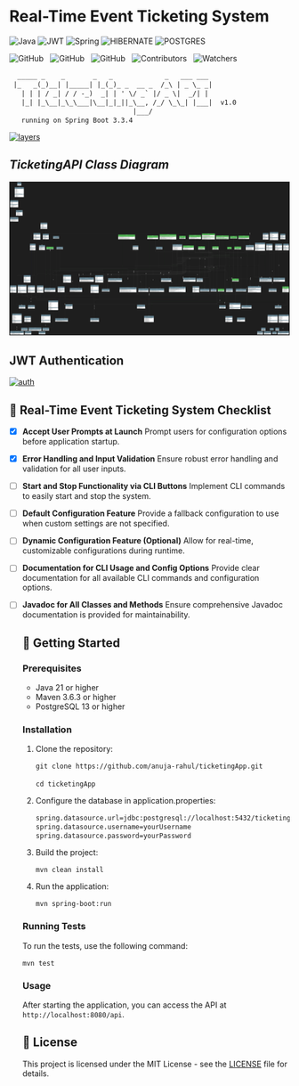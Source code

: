 # Real-Time Event Ticketing System

![Java](https://img.shields.io/badge/java-000?style=for-the-badge&logo=openjdk&logoColor=f89820)
![JWT](https://img.shields.io/badge/-JWT-000?style=for-the-badge&logo=json-web-tokens)
![Spring](https://img.shields.io/badge/spring-000?style=for-the-badge&logo=spring&logoColor=green)
![HIBERNATE](https://img.shields.io/badge/Hibernate-000?style=for-the-badge&logo=hibernate&logoColor=white)
![POSTGRES](https://img.shields.io/badge/-postgresql-000?style=for-the-badge&logo=postgresql)

![GitHub](https://img.shields.io/github/forks/anuja-rahul/ticketingApp?style&logo=github)
&nbsp;
![GitHub](https://img.shields.io/github/license/anuja-rahul/ticketingApp?style&logo=github)
&nbsp;
![GitHub](https://img.shields.io/github/stars/anuja-rahul/ticketingApp?style&logo=github)
&nbsp;
![Contributors](https://img.shields.io/github/contributors/anuja-rahul/ticketingApp?style&logo=github)
&nbsp;
![Watchers](https://img.shields.io/github/watchers/anuja-rahul/ticketingApp?style&logo=github)
&nbsp;

```shell
  _____ _    _       _   _             _   ___ ___
 |_   _(_)__| |_____| |_(_)_ _  __ _  /_\ | _ \_ _|
   | | | / _| / / -_)  _| | ' \/ _` |/ _ \|  _/| |
   |_| |_\__|_\_\___|\__|_|_||_\__, /_/ \_\_| |___|  v1.0
                               |___/
   running on Spring Boot 3.3.4
```

[![layers](https://mermaid.ink/img/pako:eNpVUsGO2yAU_BXr7dVxsLGxzVa9NNtTq0q7PVW-vBgco8XGArzdNMq_F5Ooq554M8O8xwAX6I2QwOFkcRmTb8-P3ZwkX62Z_dMskk-73efk8PNHZMN6I74E1RqtpY38B7zJL9K-qV5G7V7fhGe5GKe8seeofcD7HPR4RLcZN7nX6NxBDomQA67aJ4PSmj8QQlIX5r1K_kApvde730r4kZfL-yOkMEk7oRIh1mXr1IEf5SQ74KEUaF876OZr2IerNy_nuQfu7SpTWBeBXh4UhtuY_iefxHZS4ANqF0htUMgAL-DPS7w_5Xzo2Jt5UKeNX60O9Oj94vh-v8nZSflxPWa9mfZOiRGtH99atmcFa7CgktUUK0pFf8zbZijKfBA1yQuE6zWFBeet6zvwhmSkKvKGVoxWtGyqFM7Ac5LlJWN5WbZ0o1nw_DEmpCBZW7O8aauKVbRmpA4GGdN8vz19_AEpWLOexn8Bw7xf0R7x9S-eDK5R?type=png)](https://mermaid.live/edit#pako:eNpVUsGO2yAU_BXr7dVxsLGxzVa9NNtTq0q7PVW-vBgco8XGArzdNMq_F5Ooq554M8O8xwAX6I2QwOFkcRmTb8-P3ZwkX62Z_dMskk-73efk8PNHZMN6I74E1RqtpY38B7zJL9K-qV5G7V7fhGe5GKe8seeofcD7HPR4RLcZN7nX6NxBDomQA67aJ4PSmj8QQlIX5r1K_kApvde730r4kZfL-yOkMEk7oRIh1mXr1IEf5SQ74KEUaF876OZr2IerNy_nuQfu7SpTWBeBXh4UhtuY_iefxHZS4ANqF0htUMgAL-DPS7w_5Xzo2Jt5UKeNX60O9Oj94vh-v8nZSflxPWa9mfZOiRGtH99atmcFa7CgktUUK0pFf8zbZijKfBA1yQuE6zWFBeet6zvwhmSkKvKGVoxWtGyqFM7Ac5LlJWN5WbZ0o1nw_DEmpCBZW7O8aauKVbRmpA4GGdN8vz19_AEpWLOexn8Bw7xf0R7x9S-eDK5R)

## *TicketingAPI Class Diagram*

[//]: # ([![]&#40;https://mermaid.ink/img/pako:eNrtHV2TGzXyr0yZl9nDSUGKUGGLgsp-BJYjJJU1UHUsDxNb653LeMY3M16yR-E_dD_h3vhlp2-ppZZGY3uXo4qXZEdqtVqtVqvVarV_ncybBZkcT-ZV0XVnZbFsi9VVvShbMu_Lps5OZlc1r8ueL1Zlnf16VWfZh-Ijr5p6Oc0u-7b0_z_KbEjx9UjWZWuK8JemXYhChiYrFwCiLlYEFJBVUVYCZd-IMopV_MGKP8jmRX3-r01R5a_e_pNSf5S9bZqKFLVodFN0N6d0rLRRWfeijDDwDoN3ycAIt-l2qPwNMO1s9grwjX6ns44BO9zTrAjw02OhRehYRuzE7YNy72WxXpMWMFAU5YpPq2I9a4ScKZYdCUCr_vuOtGd9Y0HwktkrF4cGOtIT4JL0hqybruyb9o6R9fnnF3VP2utiTr74QmC7LuvFyd05G06u5vTVmi2ootpyFFvJ-Pdl13cuqGYl7PaStLflnAT6nLek6InLhttGzfuS9LzY7Sw0SNnbxWpdAeZb5bnDDTUhhyRlvT5t6utyqWlQBTmbP7_vDZtV0lO0naQ0l1MNCgWwEsjzmqlBJlGvYYkAKzb9Dan7cl6wKXzdNrelgH6OVmCNXhZ1saRtYAsxkk3LP1x0sonNDLdx3zZVZS2OQL3Tq2TBNPuB1Ium1Z-nm65vVsQU2PM9dVmjGN6SJZVh2skb-ccbqk1IRzXCG9Ktm7oj57Tn_m4LiVCVW49bJHchR-IL8EviwZklK7VOwWsxPb2NKmFr2wor2V32LlQtf5i93ZQVJptyBCeiGlG6mJaOM1LiEvzcRmE0Wwlc7wMkmgU6ognnQGj8Qd4FhyqkKiQ0ojYf2MfxRs6u3jfvSA1K6OKFNhDTbWpPjU216ABwJSAuh5RJbyAY2XBsA1wfkDAApEWMdx-UF4Q1irwxbRj5Y-BDQilAx0qlZQj48qV2Pbg9eup7mn3zS280PbbzDGv42HCYDcRo8K2aVH0fwq65clJ05PuebuqKE7pAS8OiZFvy83pxSqjioZI6ZeLqyex1066KvieLWbkiJ3cvy3rTk87q6rQqbTvkkSnQ69iAlHXXF_VcLt6-eEcu6vWm7zQrZO-PstuiKheUBbLe0AeYRc2pxYu2WdEecmNHYa1BQ6Rrjt3oJ8UFjHR_6D-2ZW-MDadYc_wX9ilZQ2GEjXF-SydSFNqGIBuY5iIGDMnwqi1avDrNTPOPmin6J11tfVHNyvk70nemdFW8F2WnxbqYUyvDVM2ldfSGUOYRyvo3lPMWPt7sDaHM74iqktyYNd90TZ27I2dTKivwsdOZifYcJhkdYohOw2LZkWar_I6eVqdK5JQA6FajD_3-wdacYWUn2W25Dm1AQ1vW6FNu0jnWISzlXKs45Fvwfk1uq2nHQlccp-cpzXS1tB1jWdXT0-2rTb9FiLG8FFZR7s7qkPPCEYdE707cdk6a_R39Qnv6gPaYfTEVHs95aYDFgZUm2zjrDfX_eKz0uT3EsYApuaeDbQ9GQg8RLIVOIr1KLGk-0i0QQOYMUn8f2WsAh2WzgIDzCoTw_fxICgu2mFNcRTgzgJdG1bg0nDardUX64m1FXmz6TUt8_eJgeN2WDd0K73BrcLNeWAR5sIKm0CBtDxVSlfvchn6qIT4kEfeADPP4ILZ4lwWi1Duaclvo22ZeVGd0VMzcdT5d5SLxKOUCYCVvFs97rFKwV1eqVcwsnO-0bjI2SXfSbJY3EFiZPucD3v_R6icyjNgocHLRoQWGEJi9sCng1uewwnHmWfajrnFPgsaiUHNdLBZRsQmaEwLakuFHTIZn0sa0zFX36COcwJUyT9314nT3LT124n3KhbOg9qxZo2lj-IEu3G1wQhBzSFfk-BphNchyc29v7kf-D-rJuS8px00euy7EWlG5ozILszPI_x00WUSlPIjz9_9Op12c4TN9cZbjjlIPbHj6MCp3WCMxf-YeHMAtU7sOt0-lAvPUy5GDI9jUsUVF4RG6qILEvyFzesoJ6kFdrSeTmez4VBrYuDLkRr_ttjDy-DBLCJ3yIFVBxg2Y9erW92KRuyLvUM4OADOv55O7U1v89K7JOlqqcwze9Ku22awJO1SwIdLBI1urnq2tfQpBifUOI6LKN2dFOU44VQNN26OkhPfn-AkHswc6hH7fLpdWwbhpEroWXbUXZ9IICB8BPCPKPXMEEXsKYpe-IrOkFTHCOVSVoPi64dPQoIEHj2oR_Zg68rhYYWdKDyAPLftpdv6ezDf0zxSX3UGYfnD-HGwVHXxtpC_Le5HEh1qaWkDPyHWxqZATolehjYmbol5URChndhfmnHy-lEO5IVXVYNeNZ2TVYP3ZpcAxjcfiCPyB45cotgd6_n5OOMlfc_J1v265HOYHcpgvSX_TLJ63y82K7dpN_wO7FsvxYo1rmn3d9-uvSbEgbSc-Lvui33TMUJhmP5K3obgTYWJsv7RZrdHm-i-vHevivG2bFgtV-apq3hbVadN28GbLLddTTLfo7kVZiZu3U_1hofyaSrK0QVgD-Znrk4Aw2KDZpoA8b0-20Lddxhy6LCrSuYVMFLqHO6r6FGK0-ES7bIoabTa4O4uav25Fbl83dly2gO27Il1XLNXhkakduSSo3qpJW1Qcm2xDTwtbeGjaZkTXf5g11_CGF4Gfgk6OfIIxTAGwAXoHyEU4AJikmX1BFc2yqGjPzaadm1WmeB6qz825UuOi6goGFIgFo1AFqj0tB8MIlSZaNAKcSw21h3OuTyhMxewCrkekjlFlgpfTTLQ7vSlYwKnj6DZ9W1SaqEa1HfZtMWe-tNOqKFcmyEB8ShHsZiws5vz9umzJAnfCi1lkt9UsgMYaq716H6n-OKoCMPtM33rL7oQiVnIAMEZ6tmVH6lqnMVAmghxWD7d2BIhzRNPzYlPzGPetYNQ0m9FFMRPySag91f-d3GVduawvavqXNS3fNsslxfC8W1Pa1MyAQj05VbMU-5AwCBm3vmnK-nXDl5Yz3QKSIWJ6XJSpa4BZ0b3b_rBVvdnFItDhtKgqZlRQIB2Q4ptl2-ya_2UU01pikmEJGztMwQOIo9QD8TwH5vwf3X18N0F8_9HqHd2U_iT7jxNUZVgGinPDI1geuoW3PWvhiMKRTwl2vBo2kYoO9SBG7h5eaIRCXJ3oQ5wqFXaI1-oJAaGDsfER54YjDOlFvcaAQShiDFDFIDoww8GHantVAUbeNhwEwPZhBUwt8hfNpl4EsXkAKDY6emGwkZoa-mJHUl4gVqnn6bao6HDZ-GnpTz9bha-uDf-gYPC1qujiH7YCw_yeAgjEvgjXumUrY0pNCuYtv8S7l0c547QXpNklDzLI-Pnlp88kwB7fsW-GjXFnVAB8yp2vGWx0XIN-XHbVqVX6yR1DbYZuuWMNWmoEsL0UnvFgaR6wRKeB1yaKtZ3EYhmU0goV5Ue6HwvCnCXBU5RLvgDlwRKpsYdUrjZVwSM-HXeBX5OrIscZ1sniV2u5gLvcidv0dJKDKRTockPm77in-5w5jUg9J4Fw5MVCubfAMcoy0_SE2-HltuQJF5zwq7u7sEHBSeLWapwixROXEwDICWDBqHq7uXNHBo53FmUcmQgjQFFR41CynSljlz-hqbFdqUhVPvQIifEqIcghEBXhRb0HnkLZ51n3oDxmehMFKWHikgQgPiXDIpsojMnr6EDSZmSpL9p-szYqqDHqxa_KmQfP0S3sRPN8va7khCt_YOeLrWkb0yZyZ2AHFZ8X_vHoRHAH-I4tFHmIO6wr7ZmCnaV2A5rnPu9TyOCAIUQIHebqMGv5n5fv2B0C3cOadtYsitAp0r6oZBEK0gsu7ZDXdHRserpAa75cTdfb7MamONoqdPO51Tf8M5cETGKAkoPFuaez7Iui8BWS55eculZJyO1-oOm9bykctxj2WHd_ySn9RuwzWGwrT_g4DJcyZfw6_YauewKc07iAnHTRQEBr9IF7vhQsQY66nINBPFYRjN2JnH1klQWMcwMxGXBAt9tc9qDOopYPjAMZx5pk85HxtVnDnZGuP69v1VDlZ25vpYLCn372ts_ZjXzM5UiZW56Ho1GnEpjLknddzoJFebWc3JM78fmd8b8EQz35hAtweJmL4M13wHG6aVuq3kWtuEYchcbhIgyTtMv0XIBCJwLSlaLA2zeOoUsId2RNinlf3hLQxntmwuDKRWVD7eDFGP-yy3MFDgY7OuPHR-iPx5kmJqdwklhJaDakN8D_A04pR6EmS0Jg3FdVI-dSNXPmyZvNPybLTnC80SkNjCnAImQSoTvGLTceRGHIydAeWmwg2T2MqpBGiwp0SwNnisgedI4Dw_j5mTWw4QbCRhlFvl0-PIALw_84NcgUGB-iXYavJX_B-B7FOhCWDSTnQdMiDGsnhC3Q9nDLoQGitwSL-Udgo_CAubKxIew5RglKerL2LR1RJ3dDuk-DHfp1sSQ6ssbaDBnybQBFntgI6YrZ0VgTZGjxwz9ugdytyVAsWcBkkFZCaJ34yJ63bXHHMUq9tt3GDgyw26xwaB_RdO4bNzH-2UdhtDIw5ml2-HKhwKeo_MZNy78mVhw6WEjDem050PTU4tWWSir90wL3awq_HXAF0MVbdjegSLs_tYOPDsbqiJ0oyHvf-4wfmDTVqeeuKLibuacEj7nQxBK81M7Q8DD3e2jXeHIIMBjNTnZaU8zj2VwUa_hHPBEAu0yNv8eywg_4Ra4XnzCQ2DBq6oKshyYEgRFu3YvvkzRi9LuSaLAC4EDU4A2_jedrnx6zRWDTV21Rs1ab_oaH8Gx52h32ZwnvdU2GJjDxTiCEVaTFoFzkwuXgsNWJi_BqYTCEV-1FQHgQPOyBsQyp09zKHeHzIFVMBKsYDoRgUL6HA5a691kxd4d1tWXtRiBpkuM9kFksgeeM7l48zijqcbAagpaC2oS2jmdMltk8CGUGsTUG8gQskKYiMe3rPdvq3urSNEJOgE3GlAwoSPTdvdU6GL2V9DrV6NZYCpZ9GJjsvxnloYlqNzyAi_EMHpVMCTwkWdxlfx5Z7HbwJb_iC-RuHczfwTpxl9TgGYRrMAejPQRDGAZ5YkfDOGqBWZIyXhEjyTbrneJAJtYkMhIHlUSt0GWKSHm1nJJoWYKOUkzxjEU7rpzdHijvm2ZZDN_f2NzyHETeiVprD9AFOeRrWrrrsfsBOhEPY1QflO1INjs_lR3OvlCCOwyD7f4PJLkD7B7IeBecDSy7BX4gwvPlHSS7S9p1AfLI2wp7Dyfd8_akYK69SGq-SBY-b_JCKxMFyffJA7Mksk1SQhavJ-tKVlzu-3KIRgW5iVkwvL7RagF0O9MpA7EgcViDi3oMneLl7NDwQ08LY8LgKVxYt7-qsE30VG3hq4OUjJmeXhjKkJOmLQ57ov_TaQsuqzERuYA_3BEThIs6j6VxdLKu_LEJOsChzBsMPB0EquFRwWdI3-RIOluMcTE0OdYAQaNxsDyxPIvv5fyGyhGaVTektMws42SGOZaanFDNhH_A8VC6P3rhNfUOT1TZw51I5QrRneAafrtFk6DwOwG5uvJ4vhR5Dw9AhFbHCHec0KE9OJqtZHi3AFG9HjhGF_JeL7xp2SG5Q_JqS9aoTmQ6CEsBwrC_UcgSJSlkNSRmg4jZD17A8w7BiJFO2DHXpztB0uzjegwmHp2KxFM_iJCM5uoua-igkniPIpYu5IdWCfciq9hOHN5-c-1DUDuYB2K25SPjcUB--cnCpH_6yaHt3n1-ohvfwB_0-wkwF68zXPCmwhquDti3Zo_HPusZ60IU-XrEVx7onfoDEvwjeQsdKLogtxOc0kZMzigdXc4-xDtYRrTeva9q_YNt2aNHX2T6mkNWSNnNHj-mdeIH8Y6z3_8jhvH7f4NQDMUQoOoKgbPn4mry8dUk-xuj7mpSOL9GxqrcXyhDcFiUKcELQoWf6zqE6h_qAhS2kDjHsU6bhX7SKs69UCufO2qAmjXWiJOwdDYC9GdYBkdhp9jfZSBzJ6s3q3IzfQ8SEcylkkiRwGK8vrsM5BYoO1YB1Z-LR-VEEIsx-itUflOZngdvC39gyG2s6NmDc3pI9vj_aRK6sFIrv0ucguRFOEzC0II0PwUjZRf72RXYK_JzFjuI7xCWGO_sBeYqbudXAuCKDIwEhfWFPg4u7oTxFkGNPvd_GsBmF5wqBBmkwefQ7go-mK8cdmmyZ-_R_OIstTXKPJgh1OYfrEnFmyJ6gXHtzV1AyKbzJMNfwEmYbkMeCqOUkUoXOyr48ucIYuOLtIsuGz9H5x6KJhGZl9PXl6cI_8NrMy6Kfjs3E1Qqh8bJoZP5MXkZOO0O1-nQfhVK65ZMuZt_SewfgZRAV7WTwsPthtEiKZA94dTVSN4MaHY6CS5YlZv0wmBBrHvUkIJ8x1pDC5oiuUywf8NkhDfPwc7TVvNw16EdKbWltxklU56-D4VpccUzdQxpsuLtLjaxdkBSrKvQmWCohXdpNZLNu-5hiYhjxxQsLwVcvlY2Cb50rW_e_PAbj4tUsFplgXV4GyPgxsuIyir9PKmhLk36v3in4zaJKMmdk6-Js9wpCxEwYmpS7K8ogtvILRsqtR7qbpfd2W04nvPBbocFvdt1a7df3w9LFoQUmduSoHz97sEFHpXAZt4L-OTp8VqOm594x733wI1V-s_ehvCkyL73pBYqNsyVwJUaVmFjg5Nhv5HHOBFowZ9rh-B9tZDUTXCh9y4nINORMQ6gcliPvshMGRCccv68By5K9gqFffPnKBLC-FSMIew8hkgWdqfdOFGPdTqkTmJt46ZPrOWwrWAFp1uefkyu3HDr8bzZa-fCu4esMLae62eLhS0mC0cMyThuJJMzJDbJiHY1R9EQP8HdgJ2MtAECNuSwHdna32-jUQdwnvyksTujGj3lYXMxarSk49nPnEsY-qDYJFwhIoDypUQiXAjlvjM1wFaUlwgDQ1wzrJpMJ_TItCrKxeR4wu-I2a5KVuRqckz_rEr2a16Tq_o3Clhs-ubyrp5Pjvt2Q6Z0P9wsbybH10XV0S8RM3JWFsu2WCmQdVH_o2lWGogsGIEvmwWh3bG0kxMOMzn-dfJ-cvzk6cePnzz7-Nmnn3307NNnz54-ezqd3E2OP3n6-LMnTz5-8sknTz_69Mlnz578Np38m2P96PHT3_4HfqnM8Q?type=png&#41;]&#40;https://mermaid.live/edit#pako:eNrtHV2TGzXyr0yZl9nDSUGKUGGLgsp-BJYjJJU1UHUsDxNb653LeMY3M16yR-E_dD_h3vhlp2-ppZZGY3uXo4qXZEdqtVqtVqvVarV_ncybBZkcT-ZV0XVnZbFsi9VVvShbMu_Lps5OZlc1r8ueL1Zlnf16VWfZh-Ijr5p6Oc0u-7b0_z_KbEjx9UjWZWuK8JemXYhChiYrFwCiLlYEFJBVUVYCZd-IMopV_MGKP8jmRX3-r01R5a_e_pNSf5S9bZqKFLVodFN0N6d0rLRRWfeijDDwDoN3ycAIt-l2qPwNMO1s9grwjX6ns44BO9zTrAjw02OhRehYRuzE7YNy72WxXpMWMFAU5YpPq2I9a4ScKZYdCUCr_vuOtGd9Y0HwktkrF4cGOtIT4JL0hqybruyb9o6R9fnnF3VP2utiTr74QmC7LuvFyd05G06u5vTVmi2ootpyFFvJ-Pdl13cuqGYl7PaStLflnAT6nLek6InLhttGzfuS9LzY7Sw0SNnbxWpdAeZb5bnDDTUhhyRlvT5t6utyqWlQBTmbP7_vDZtV0lO0naQ0l1MNCgWwEsjzmqlBJlGvYYkAKzb9Dan7cl6wKXzdNrelgH6OVmCNXhZ1saRtYAsxkk3LP1x0sonNDLdx3zZVZS2OQL3Tq2TBNPuB1Ium1Z-nm65vVsQU2PM9dVmjGN6SJZVh2skb-ccbqk1IRzXCG9Ktm7oj57Tn_m4LiVCVW49bJHchR-IL8EviwZklK7VOwWsxPb2NKmFr2wor2V32LlQtf5i93ZQVJptyBCeiGlG6mJaOM1LiEvzcRmE0Wwlc7wMkmgU6ognnQGj8Qd4FhyqkKiQ0ojYf2MfxRs6u3jfvSA1K6OKFNhDTbWpPjU216ABwJSAuh5RJbyAY2XBsA1wfkDAApEWMdx-UF4Q1irwxbRj5Y-BDQilAx0qlZQj48qV2Pbg9eup7mn3zS280PbbzDGv42HCYDcRo8K2aVH0fwq65clJ05PuebuqKE7pAS8OiZFvy83pxSqjioZI6ZeLqyex1066KvieLWbkiJ3cvy3rTk87q6rQqbTvkkSnQ69iAlHXXF_VcLt6-eEcu6vWm7zQrZO-PstuiKheUBbLe0AeYRc2pxYu2WdEecmNHYa1BQ6Rrjt3oJ8UFjHR_6D-2ZW-MDadYc_wX9ilZQ2GEjXF-SydSFNqGIBuY5iIGDMnwqi1avDrNTPOPmin6J11tfVHNyvk70nemdFW8F2WnxbqYUyvDVM2ldfSGUOYRyvo3lPMWPt7sDaHM74iqktyYNd90TZ27I2dTKivwsdOZifYcJhkdYohOw2LZkWar_I6eVqdK5JQA6FajD_3-wdacYWUn2W25Dm1AQ1vW6FNu0jnWISzlXKs45Fvwfk1uq2nHQlccp-cpzXS1tB1jWdXT0-2rTb9FiLG8FFZR7s7qkPPCEYdE707cdk6a_R39Qnv6gPaYfTEVHs95aYDFgZUm2zjrDfX_eKz0uT3EsYApuaeDbQ9GQg8RLIVOIr1KLGk-0i0QQOYMUn8f2WsAh2WzgIDzCoTw_fxICgu2mFNcRTgzgJdG1bg0nDardUX64m1FXmz6TUt8_eJgeN2WDd0K73BrcLNeWAR5sIKm0CBtDxVSlfvchn6qIT4kEfeADPP4ILZ4lwWi1Duaclvo22ZeVGd0VMzcdT5d5SLxKOUCYCVvFs97rFKwV1eqVcwsnO-0bjI2SXfSbJY3EFiZPucD3v_R6icyjNgocHLRoQWGEJi9sCng1uewwnHmWfajrnFPgsaiUHNdLBZRsQmaEwLakuFHTIZn0sa0zFX36COcwJUyT9314nT3LT124n3KhbOg9qxZo2lj-IEu3G1wQhBzSFfk-BphNchyc29v7kf-D-rJuS8px00euy7EWlG5ozILszPI_x00WUSlPIjz9_9Op12c4TN9cZbjjlIPbHj6MCp3WCMxf-YeHMAtU7sOt0-lAvPUy5GDI9jUsUVF4RG6qILEvyFzesoJ6kFdrSeTmez4VBrYuDLkRr_ttjDy-DBLCJ3yIFVBxg2Y9erW92KRuyLvUM4OADOv55O7U1v89K7JOlqqcwze9Ku22awJO1SwIdLBI1urnq2tfQpBifUOI6LKN2dFOU44VQNN26OkhPfn-AkHswc6hH7fLpdWwbhpEroWXbUXZ9IICB8BPCPKPXMEEXsKYpe-IrOkFTHCOVSVoPi64dPQoIEHj2oR_Zg68rhYYWdKDyAPLftpdv6ezDf0zxSX3UGYfnD-HGwVHXxtpC_Le5HEh1qaWkDPyHWxqZATolehjYmbol5URChndhfmnHy-lEO5IVXVYNeNZ2TVYP3ZpcAxjcfiCPyB45cotgd6_n5OOMlfc_J1v265HOYHcpgvSX_TLJ63y82K7dpN_wO7FsvxYo1rmn3d9-uvSbEgbSc-Lvui33TMUJhmP5K3obgTYWJsv7RZrdHm-i-vHevivG2bFgtV-apq3hbVadN28GbLLddTTLfo7kVZiZu3U_1hofyaSrK0QVgD-Znrk4Aw2KDZpoA8b0-20Lddxhy6LCrSuYVMFLqHO6r6FGK0-ES7bIoabTa4O4uav25Fbl83dly2gO27Il1XLNXhkakduSSo3qpJW1Qcm2xDTwtbeGjaZkTXf5g11_CGF4Gfgk6OfIIxTAGwAXoHyEU4AJikmX1BFc2yqGjPzaadm1WmeB6qz825UuOi6goGFIgFo1AFqj0tB8MIlSZaNAKcSw21h3OuTyhMxewCrkekjlFlgpfTTLQ7vSlYwKnj6DZ9W1SaqEa1HfZtMWe-tNOqKFcmyEB8ShHsZiws5vz9umzJAnfCi1lkt9UsgMYaq716H6n-OKoCMPtM33rL7oQiVnIAMEZ6tmVH6lqnMVAmghxWD7d2BIhzRNPzYlPzGPetYNQ0m9FFMRPySag91f-d3GVduawvavqXNS3fNsslxfC8W1Pa1MyAQj05VbMU-5AwCBm3vmnK-nXDl5Yz3QKSIWJ6XJSpa4BZ0b3b_rBVvdnFItDhtKgqZlRQIB2Q4ptl2-ya_2UU01pikmEJGztMwQOIo9QD8TwH5vwf3X18N0F8_9HqHd2U_iT7jxNUZVgGinPDI1geuoW3PWvhiMKRTwl2vBo2kYoO9SBG7h5eaIRCXJ3oQ5wqFXaI1-oJAaGDsfER54YjDOlFvcaAQShiDFDFIDoww8GHantVAUbeNhwEwPZhBUwt8hfNpl4EsXkAKDY6emGwkZoa-mJHUl4gVqnn6bao6HDZ-GnpTz9bha-uDf-gYPC1qujiH7YCw_yeAgjEvgjXumUrY0pNCuYtv8S7l0c547QXpNklDzLI-Pnlp88kwB7fsW-GjXFnVAB8yp2vGWx0XIN-XHbVqVX6yR1DbYZuuWMNWmoEsL0UnvFgaR6wRKeB1yaKtZ3EYhmU0goV5Ue6HwvCnCXBU5RLvgDlwRKpsYdUrjZVwSM-HXeBX5OrIscZ1sniV2u5gLvcidv0dJKDKRTockPm77in-5w5jUg9J4Fw5MVCubfAMcoy0_SE2-HltuQJF5zwq7u7sEHBSeLWapwixROXEwDICWDBqHq7uXNHBo53FmUcmQgjQFFR41CynSljlz-hqbFdqUhVPvQIifEqIcghEBXhRb0HnkLZ51n3oDxmehMFKWHikgQgPiXDIpsojMnr6EDSZmSpL9p-szYqqDHqxa_KmQfP0S3sRPN8va7khCt_YOeLrWkb0yZyZ2AHFZ8X_vHoRHAH-I4tFHmIO6wr7ZmCnaV2A5rnPu9TyOCAIUQIHebqMGv5n5fv2B0C3cOadtYsitAp0r6oZBEK0gsu7ZDXdHRserpAa75cTdfb7MamONoqdPO51Tf8M5cETGKAkoPFuaez7Iui8BWS55eculZJyO1-oOm9bykctxj2WHd_ySn9RuwzWGwrT_g4DJcyZfw6_YauewKc07iAnHTRQEBr9IF7vhQsQY66nINBPFYRjN2JnH1klQWMcwMxGXBAt9tc9qDOopYPjAMZx5pk85HxtVnDnZGuP69v1VDlZ25vpYLCn372ts_ZjXzM5UiZW56Ho1GnEpjLknddzoJFebWc3JM78fmd8b8EQz35hAtweJmL4M13wHG6aVuq3kWtuEYchcbhIgyTtMv0XIBCJwLSlaLA2zeOoUsId2RNinlf3hLQxntmwuDKRWVD7eDFGP-yy3MFDgY7OuPHR-iPx5kmJqdwklhJaDakN8D_A04pR6EmS0Jg3FdVI-dSNXPmyZvNPybLTnC80SkNjCnAImQSoTvGLTceRGHIydAeWmwg2T2MqpBGiwp0SwNnisgedI4Dw_j5mTWw4QbCRhlFvl0-PIALw_84NcgUGB-iXYavJX_B-B7FOhCWDSTnQdMiDGsnhC3Q9nDLoQGitwSL-Udgo_CAubKxIew5RglKerL2LR1RJ3dDuk-DHfp1sSQ6ssbaDBnybQBFntgI6YrZ0VgTZGjxwz9ugdytyVAsWcBkkFZCaJ34yJ63bXHHMUq9tt3GDgyw26xwaB_RdO4bNzH-2UdhtDIw5ml2-HKhwKeo_MZNy78mVhw6WEjDem050PTU4tWWSir90wL3awq_HXAF0MVbdjegSLs_tYOPDsbqiJ0oyHvf-4wfmDTVqeeuKLibuacEj7nQxBK81M7Q8DD3e2jXeHIIMBjNTnZaU8zj2VwUa_hHPBEAu0yNv8eywg_4Ra4XnzCQ2DBq6oKshyYEgRFu3YvvkzRi9LuSaLAC4EDU4A2_jedrnx6zRWDTV21Rs1ab_oaH8Gx52h32ZwnvdU2GJjDxTiCEVaTFoFzkwuXgsNWJi_BqYTCEV-1FQHgQPOyBsQyp09zKHeHzIFVMBKsYDoRgUL6HA5a691kxd4d1tWXtRiBpkuM9kFksgeeM7l48zijqcbAagpaC2oS2jmdMltk8CGUGsTUG8gQskKYiMe3rPdvq3urSNEJOgE3GlAwoSPTdvdU6GL2V9DrV6NZYCpZ9GJjsvxnloYlqNzyAi_EMHpVMCTwkWdxlfx5Z7HbwJb_iC-RuHczfwTpxl9TgGYRrMAejPQRDGAZ5YkfDOGqBWZIyXhEjyTbrneJAJtYkMhIHlUSt0GWKSHm1nJJoWYKOUkzxjEU7rpzdHijvm2ZZDN_f2NzyHETeiVprD9AFOeRrWrrrsfsBOhEPY1QflO1INjs_lR3OvlCCOwyD7f4PJLkD7B7IeBecDSy7BX4gwvPlHSS7S9p1AfLI2wp7Dyfd8_akYK69SGq-SBY-b_JCKxMFyffJA7Mksk1SQhavJ-tKVlzu-3KIRgW5iVkwvL7RagF0O9MpA7EgcViDi3oMneLl7NDwQ08LY8LgKVxYt7-qsE30VG3hq4OUjJmeXhjKkJOmLQ57ov_TaQsuqzERuYA_3BEThIs6j6VxdLKu_LEJOsChzBsMPB0EquFRwWdI3-RIOluMcTE0OdYAQaNxsDyxPIvv5fyGyhGaVTektMws42SGOZaanFDNhH_A8VC6P3rhNfUOT1TZw51I5QrRneAafrtFk6DwOwG5uvJ4vhR5Dw9AhFbHCHec0KE9OJqtZHi3AFG9HjhGF_JeL7xp2SG5Q_JqS9aoTmQ6CEsBwrC_UcgSJSlkNSRmg4jZD17A8w7BiJFO2DHXpztB0uzjegwmHp2KxFM_iJCM5uoua-igkniPIpYu5IdWCfciq9hOHN5-c-1DUDuYB2K25SPjcUB--cnCpH_6yaHt3n1-ohvfwB_0-wkwF68zXPCmwhquDti3Zo_HPusZ60IU-XrEVx7onfoDEvwjeQsdKLogtxOc0kZMzigdXc4-xDtYRrTeva9q_YNt2aNHX2T6mkNWSNnNHj-mdeIH8Y6z3_8jhvH7f4NQDMUQoOoKgbPn4mry8dUk-xuj7mpSOL9GxqrcXyhDcFiUKcELQoWf6zqE6h_qAhS2kDjHsU6bhX7SKs69UCufO2qAmjXWiJOwdDYC9GdYBkdhp9jfZSBzJ6s3q3IzfQ8SEcylkkiRwGK8vrsM5BYoO1YB1Z-LR-VEEIsx-itUflOZngdvC39gyG2s6NmDc3pI9vj_aRK6sFIrv0ucguRFOEzC0II0PwUjZRf72RXYK_JzFjuI7xCWGO_sBeYqbudXAuCKDIwEhfWFPg4u7oTxFkGNPvd_GsBmF5wqBBmkwefQ7go-mK8cdmmyZ-_R_OIstTXKPJgh1OYfrEnFmyJ6gXHtzV1AyKbzJMNfwEmYbkMeCqOUkUoXOyr48ucIYuOLtIsuGz9H5x6KJhGZl9PXl6cI_8NrMy6Kfjs3E1Qqh8bJoZP5MXkZOO0O1-nQfhVK65ZMuZt_SewfgZRAV7WTwsPthtEiKZA94dTVSN4MaHY6CS5YlZv0wmBBrHvUkIJ8x1pDC5oiuUywf8NkhDfPwc7TVvNw16EdKbWltxklU56-D4VpccUzdQxpsuLtLjaxdkBSrKvQmWCohXdpNZLNu-5hiYhjxxQsLwVcvlY2Cb50rW_e_PAbj4tUsFplgXV4GyPgxsuIyir9PKmhLk36v3in4zaJKMmdk6-Js9wpCxEwYmpS7K8ogtvILRsqtR7qbpfd2W04nvPBbocFvdt1a7df3w9LFoQUmduSoHz97sEFHpXAZt4L-OTp8VqOm594x733wI1V-s_ehvCkyL73pBYqNsyVwJUaVmFjg5Nhv5HHOBFowZ9rh-B9tZDUTXCh9y4nINORMQ6gcliPvshMGRCccv68By5K9gqFffPnKBLC-FSMIew8hkgWdqfdOFGPdTqkTmJt46ZPrOWwrWAFp1uefkyu3HDr8bzZa-fCu4esMLae62eLhS0mC0cMyThuJJMzJDbJiHY1R9EQP8HdgJ2MtAECNuSwHdna32-jUQdwnvyksTujGj3lYXMxarSk49nPnEsY-qDYJFwhIoDypUQiXAjlvjM1wFaUlwgDQ1wzrJpMJ_TItCrKxeR4wu-I2a5KVuRqckz_rEr2a16Tq_o3Clhs-ubyrp5Pjvt2Q6Z0P9wsbybH10XV0S8RM3JWFsu2WCmQdVH_o2lWGogsGIEvmwWh3bG0kxMOMzn-dfJ-cvzk6cePnzz7-Nmnn3307NNnz54-ezqd3E2OP3n6-LMnTz5-8sknTz_69Mlnz578Np38m2P96PHT3_4HfqnM8Q&#41;)
[![ClassDiagram](diagrams/ticketingappGraphUMLbgDark.svg)](https://github.com/anuja-rahul/ticketingApp/blob/main/diagrams/ticketingappGraphUMLbgDark.svg)


## JWT Authentication

[![auth](https://mermaid.ink/img/pako:eNqFVFFv2jAQ_iuWnzaNQkJIAD9UmsqqblqlrrBNmngx9kGsBjuzna6s4r_PTgyFJtvygMjdfffdZ3-5Z8wUB0ywgZ8VSAYzQTeabpcSuaek2gomSiotuioESNuOf_q-eF_Z_FoUFnRneg76UTBo574a0DOwVBTmrzVzYJUWdtfOzIQpqWU5aA8uoGO2KyWtVkXRNdiMWrqixlE2uUbfxeXluzNFxE0gObpZLO7QvT8jE3jOqhzsFeoqB_bgi9BCPUDgaH5pYdGtMEbIDVIafZSPtBDc1zb5dnfXvhmPNIOMogS9uVZ6JTgH-baBQWEAfftfq0ZfOG7S1FMLrycNwFDnUe3LIuizory-RRQyL-B2uVdxccrdDTxhDYDTY230eeTpiXbKPDjHEZW1xEPAuwKe7I0q-KGNfw7pLtp5xRgYs5T_4Gv5kaA7asyxLwq8Ly1aCN_mxbMEuSv-RTU_N15t1mNRzRysTNCXCvTuxNpHphCptZ0y3IOttKzznd19fYewALsHUyp5RtSS9Nq7wyhCb8J5HpwruT9Z3MNb0FsquNtHzz61xDaHLSwxcX851Q9LvJR7V0crq-Y7yTCxuoIeruobDrvrPPiBC6s0Jmvqvo8eLpxlwb0-Y7sr_eLbCGNdR6bkWmx8vNKFC-fWloYMBj7d3wibV6s-U9uBETx3WyR_nGaDbJhN6DCBbJzQNEk4W8XTyXo4itd8HMVDivf7HnbLxnd9wmQS9aN0GE-SNEvSZDRJe3iHSRz141GWxaPRNPHhzGF-K-VURP3pOIsn0zTN0mScRWMHgFrNbbOz69Xdw1pVm_wo0PH9qOH1-_4PXujrmQ?type=png)](https://mermaid.live/edit#pako:eNqFVFFv2jAQ_iuWnzaNQkJIAD9UmsqqblqlrrBNmngx9kGsBjuzna6s4r_PTgyFJtvygMjdfffdZ3-5Z8wUB0ywgZ8VSAYzQTeabpcSuaek2gomSiotuioESNuOf_q-eF_Z_FoUFnRneg76UTBo574a0DOwVBTmrzVzYJUWdtfOzIQpqWU5aA8uoGO2KyWtVkXRNdiMWrqixlE2uUbfxeXluzNFxE0gObpZLO7QvT8jE3jOqhzsFeoqB_bgi9BCPUDgaH5pYdGtMEbIDVIafZSPtBDc1zb5dnfXvhmPNIOMogS9uVZ6JTgH-baBQWEAfftfq0ZfOG7S1FMLrycNwFDnUe3LIuizory-RRQyL-B2uVdxccrdDTxhDYDTY230eeTpiXbKPDjHEZW1xEPAuwKe7I0q-KGNfw7pLtp5xRgYs5T_4Gv5kaA7asyxLwq8Ly1aCN_mxbMEuSv-RTU_N15t1mNRzRysTNCXCvTuxNpHphCptZ0y3IOttKzznd19fYewALsHUyp5RtSS9Nq7wyhCb8J5HpwruT9Z3MNb0FsquNtHzz61xDaHLSwxcX851Q9LvJR7V0crq-Y7yTCxuoIeruobDrvrPPiBC6s0Jmvqvo8eLpxlwb0-Y7sr_eLbCGNdR6bkWmx8vNKFC-fWloYMBj7d3wibV6s-U9uBETx3WyR_nGaDbJhN6DCBbJzQNEk4W8XTyXo4itd8HMVDivf7HnbLxnd9wmQS9aN0GE-SNEvSZDRJe3iHSRz141GWxaPRNPHhzGF-K-VURP3pOIsn0zTN0mScRWMHgFrNbbOz69Xdw1pVm_wo0PH9qOH1-_4PXujrmQ)

## 🎫 Real-Time Event Ticketing System Checklist

- [x] **Accept User Prompts at Launch**
  Prompt users for configuration options before application startup.

- [x] **Error Handling and Input Validation**
  Ensure robust error handling and validation for all user inputs.

- [ ] **Start and Stop Functionality via CLI Buttons**
  Implement CLI commands to easily start and stop the system.

- [ ] **Default Configuration Feature**
  Provide a fallback configuration to use when custom settings are not specified.

- [ ] **Dynamic Configuration Feature (Optional)**
  Allow for real-time, customizable configurations during runtime.

- [ ] **Documentation for CLI Usage and Config Options**
  Provide clear documentation for all available CLI commands and configuration options.

- [ ] **Javadoc for All Classes and Methods**
  Ensure comprehensive Javadoc documentation is provided for maintainability.

  ## 🚀 Getting Started

  ### Prerequisites

  - Java 21 or higher
  - Maven 3.6.3 or higher
  - PostgreSQL 13 or higher

  ### Installation

  1. Clone the repository:

      ```shell
      git clone https://github.com/anuja-rahul/ticketingApp.git

      cd ticketingApp
      ```

  2. Configure the database in application.properties:

      ```properties
      spring.datasource.url=jdbc:postgresql://localhost:5432/ticketingapp
      spring.datasource.username=yourUsername
      spring.datasource.password=yourPassword
      ```

  3. Build the project:

      ```shell
      mvn clean install
      ```

  4. Run the application:

      ```shell
      mvn spring-boot:run
      ```

  ### Running Tests

  To run the tests, use the following command:

  ```shell
  mvn test
  ```

  ### Usage

  After starting the application, you can access the API at `http://localhost:8080/api`.

  ## 📄 License

  This project is licensed under the MIT License - see the [LICENSE](LICENSE) file for details.

